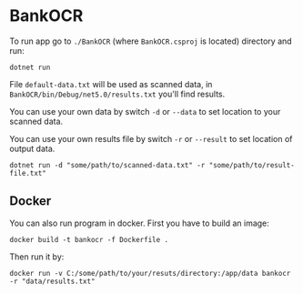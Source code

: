 # BankOCR

To run app go to `./BankOCR` (where `BankOCR.csproj` is located) directory and run:
```
dotnet run
```

File `default-data.txt` will be used as scanned data, in `BankOCR/bin/Debug/net5.0/results.txt` you'll find results.

You can use your own data by switch `-d` or `--data` to set location to your scanned data.

You can use your own results file by switch `-r` or `--result` to set location of output data.

```
dotnet run -d "some/path/to/scanned-data.txt" -r "some/path/to/result-file.txt"
```

## Docker

You can also run program in docker. First you have to build an image:
```
docker build -t bankocr -f Dockerfile .
```

Then run it by:
```
docker run -v C:/some/path/to/your/resuts/directory:/app/data bankocr -r "data/results.txt"
```